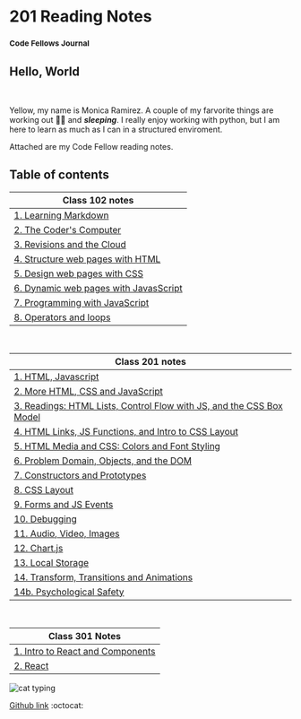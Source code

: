 # 201 Reading Notes
### <sup> Code Fellows Journal</sup>

## Hello, World

&nbsp;

Yellow, my name is Monica Ramirez. A couple of my farvorite things are working out :weight_lifting_woman: and **_sleeping_**.  I really enjoy working with python, but I am here to learn as much as I can in a structured enviroment.

Attached are my Code Fellow reading notes.
&nbsp;
   
## Table of contents

| Class 102 notes  |
| -------------- | 
| [1. Learning Markdown](class1notes.md) |
| [2. The Coder's Computer](class2notes.md) |
| [3. Revisions and the Cloud](class3notes.md) |
| [4. Structure web pages with HTML](class4notes.md) |
| [5. Design web pages with CSS](class5notes.md) |
| [6. Dynamic web pages with JavasScript](class6notes.md) |
| [7. Programming with JavaScript](class7notes.md) |
| [8. Operators and loops](class8notes.md) |

<br>

| Class 201 notes |
| -------------- |
|[1. HTML, Javascript](class-01.md) |
|[2. More HTML, CSS and JavaScript](class-02.md)|
|[3. Readings: HTML Lists, Control Flow with JS, and the CSS Box Model](class-03.md)|
|[4. HTML Links, JS Functions, and Intro to CSS Layout](class-04.md)|
|[5. HTML Media and CSS: Colors and Font Styling](class-05.md)|
|[6. Problem Domain, Objects, and the DOM](class-06.md)|
|[7. Constructors and Prototypes](class-07.md)|
|[8. CSS Layout](class-08.md)|
|[9. Forms and JS Events](class-09.md)|
|[10. Debugging](class-10.md)|
|[11. Audio, Video, Images](class-11.md)|
|[12. Chart.js](class-12.md)|
|[13. Local Storage](class-13.md)|
|[14. Transform, Transitions and Animations](class-14.md)|
|[14b. Psychological Safety](class-14b.md)|

<br>

| Class 301 Notes|
| -------------- |
|[1. Intro to React and Components](/301/class01.md)|
|[2. React](/301/class02.md)|



![cat typing](https://media1.giphy.com/media/f6hnhHkks8bk4jwjh3/giphy.gif?cid=6c09b952cf0a8d140fce78848474bf1625a4595ef3674684&rid=giphy.gif&ct=s)


[Github link](https://github.com/mramirez92)
  :octocat:
